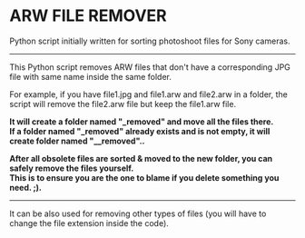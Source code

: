 # ARW FILE REMOVER
Python script initially written for sorting photoshoot files for Sony cameras.
<hr>

This Python script removes ARW files that don't have a corresponding JPG file with same name inside the same folder.

For example, if you have file1.jpg and file1.arw and file2.arw in a folder, the script will remove the file2.arw file but keep the file1.arw file.

**It will create a folder named "_removed" and move all the files there.**\
**If a folder named "_removed" already exists and is not empty, it will create folder named "__removed"..**

**After all obsolete files are sorted & moved to the new folder, you can safely remove the files yourself.**\
**This is to ensure you are the one to blame if you delete something you need. ;).**

<hr>
It can be also used for removing other types of files (you will have to change the file extension inside the code).
